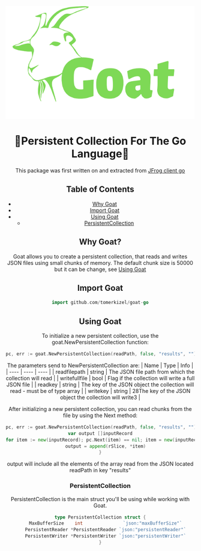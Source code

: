 <dic align="center">
  <img src="./Goat-logo.png" alt="Goat" title="Goat" height="300px" />
</div>

<div align="center">

# :goat:Persistent Collection For The Go Language:goat:
This package was first written on and extracted from [JFrog client go](https://github.com/jfrog/jfrog-client-go)

</div>

## Table of Contents
 - [Why Goat](#why-goat)
 - [Import Goat](#import-goat)
 - [Using Goat](#using-goat)
    - [PersistentCollection](#persistentcollection)

## Why Goat?
Goat allows you to create a persistent collection, that reads and writes JSON files using small chunks of memory.
The default chunk size is 50000 but it can be change, see [Using Goat](#using-goat)

## Import Goat

```go
import github.com/tomerkizel/goat-go
```

## Using Goat

To initialize a new persistent collection, use the goat.NewPersistentCollection function:
```go
pc, err := goat.NewPersistentCollection(readPath, false, "results", "")
```
The parameters send to NewPersistentCollection are:
| Name | Type | Info |
| ---- | ---- | ---- |
| readfilepath | string | The JSON file path from which the collection will read |
| writefullfile | bool | Flag if the collection will write a full JSON file |
| readkey | string | The key of the JSON object the collection will read - must be of type array |
| writekey | string | 28The key of the JSON object the collection will write3 |

After initializing a new persistent collection, you can read chunks from the file by using the Next method:
```go
pc, err := goat.NewPersistentCollection(readPath, false, "results", "")	
var output []inputRecord
for item := new(inputRecord); pc.Next(item) == nil; item = new(inputRecord) {
	output = append(rSlice, *item)
}
```
output will include all the elements of the array read from the JSON located readPath in key "results"

### PersistentCollection
PersistentCollection is the main struct you'll be using while working with Goat.

```go
type PersistentCollection struct {
	MaxBufferSize    int               `json:"maxBufferSize"`
	PersistentReader *PersistentReader `json:"persistentReader"`
	PersistentWriter *PersistentWriter `json:"persistentWriter"`
}
```
